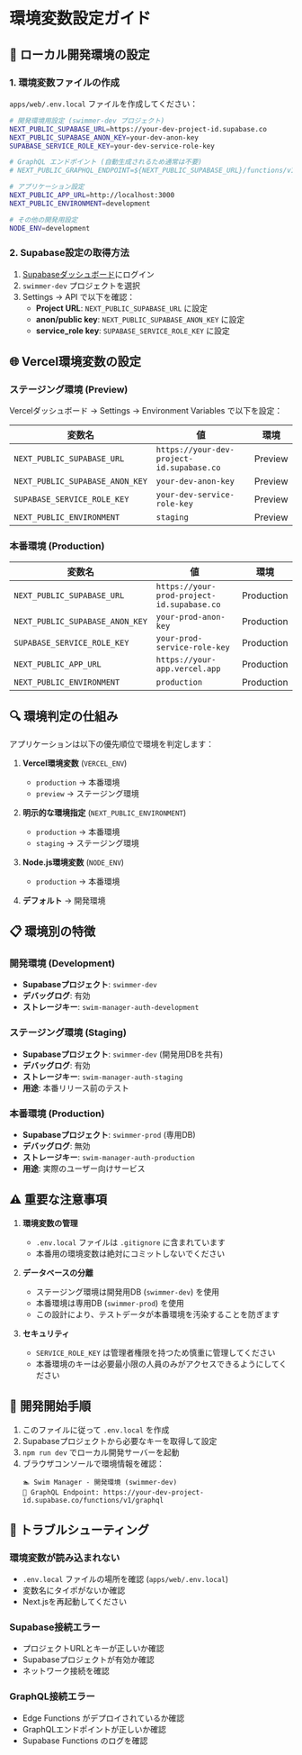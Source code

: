 # 環境変数設定ガイド

## 🔧 ローカル開発環境の設定

### 1. 環境変数ファイルの作成

`apps/web/.env.local` ファイルを作成してください：

```bash
# 開発環境用設定 (swimmer-dev プロジェクト)
NEXT_PUBLIC_SUPABASE_URL=https://your-dev-project-id.supabase.co
NEXT_PUBLIC_SUPABASE_ANON_KEY=your-dev-anon-key
SUPABASE_SERVICE_ROLE_KEY=your-dev-service-role-key

# GraphQL エンドポイント (自動生成されるため通常は不要)
# NEXT_PUBLIC_GRAPHQL_ENDPOINT=${NEXT_PUBLIC_SUPABASE_URL}/functions/v1/graphql

# アプリケーション設定
NEXT_PUBLIC_APP_URL=http://localhost:3000
NEXT_PUBLIC_ENVIRONMENT=development

# その他の開発用設定
NODE_ENV=development
```

### 2. Supabase設定の取得方法

1. [Supabaseダッシュボード](https://supabase.com/dashboard)にログイン
2. `swimmer-dev` プロジェクトを選択
3. Settings → API で以下を確認：
   - **Project URL**: `NEXT_PUBLIC_SUPABASE_URL` に設定
   - **anon/public key**: `NEXT_PUBLIC_SUPABASE_ANON_KEY` に設定
   - **service_role key**: `SUPABASE_SERVICE_ROLE_KEY` に設定

## 🌐 Vercel環境変数の設定

### ステージング環境 (Preview)

Vercelダッシュボード → Settings → Environment Variables で以下を設定：

| 変数名 | 値 | 環境 |
|--------|----|----- |
| `NEXT_PUBLIC_SUPABASE_URL` | `https://your-dev-project-id.supabase.co` | Preview |
| `NEXT_PUBLIC_SUPABASE_ANON_KEY` | `your-dev-anon-key` | Preview |
| `SUPABASE_SERVICE_ROLE_KEY` | `your-dev-service-role-key` | Preview |
| `NEXT_PUBLIC_ENVIRONMENT` | `staging` | Preview |

### 本番環境 (Production)

| 変数名 | 値 | 環境 |
|--------|----|----- |
| `NEXT_PUBLIC_SUPABASE_URL` | `https://your-prod-project-id.supabase.co` | Production |
| `NEXT_PUBLIC_SUPABASE_ANON_KEY` | `your-prod-anon-key` | Production |
| `SUPABASE_SERVICE_ROLE_KEY` | `your-prod-service-role-key` | Production |
| `NEXT_PUBLIC_APP_URL` | `https://your-app.vercel.app` | Production |
| `NEXT_PUBLIC_ENVIRONMENT` | `production` | Production |

## 🔍 環境判定の仕組み

アプリケーションは以下の優先順位で環境を判定します：

1. **Vercel環境変数** (`VERCEL_ENV`)
   - `production` → 本番環境
   - `preview` → ステージング環境

2. **明示的な環境指定** (`NEXT_PUBLIC_ENVIRONMENT`)
   - `production` → 本番環境
   - `staging` → ステージング環境

3. **Node.js環境変数** (`NODE_ENV`)
   - `production` → 本番環境

4. **デフォルト** → 開発環境

## 📋 環境別の特徴

### 開発環境 (Development)
- **Supabaseプロジェクト**: `swimmer-dev`
- **デバッグログ**: 有効
- **ストレージキー**: `swim-manager-auth-development`

### ステージング環境 (Staging)
- **Supabaseプロジェクト**: `swimmer-dev` (開発用DBを共有)
- **デバッグログ**: 有効
- **ストレージキー**: `swim-manager-auth-staging`
- **用途**: 本番リリース前のテスト

### 本番環境 (Production)
- **Supabaseプロジェクト**: `swimmer-prod` (専用DB)
- **デバッグログ**: 無効
- **ストレージキー**: `swim-manager-auth-production`
- **用途**: 実際のユーザー向けサービス

## ⚠️ 重要な注意事項

1. **環境変数の管理**
   - `.env.local` ファイルは `.gitignore` に含まれています
   - 本番用の環境変数は絶対にコミットしないでください

2. **データベースの分離**
   - ステージング環境は開発用DB (`swimmer-dev`) を使用
   - 本番環境は専用DB (`swimmer-prod`) を使用
   - この設計により、テストデータが本番環境を汚染することを防ぎます

3. **セキュリティ**
   - `SERVICE_ROLE_KEY` は管理者権限を持つため慎重に管理してください
   - 本番環境のキーは必要最小限の人員のみがアクセスできるようにしてください

## 🚀 開発開始手順

1. このファイルに従って `.env.local` を作成
2. Supabaseプロジェクトから必要なキーを取得して設定
3. `npm run dev` でローカル開発サーバーを起動
4. ブラウザコンソールで環境情報を確認：
   ```
   🏊 Swim Manager - 開発環境 (swimmer-dev)
   🚀 GraphQL Endpoint: https://your-dev-project-id.supabase.co/functions/v1/graphql
   ```

## 🔧 トラブルシューティング

### 環境変数が読み込まれない
- `.env.local` ファイルの場所を確認 (`apps/web/.env.local`)
- 変数名にタイポがないか確認
- Next.jsを再起動してください

### Supabase接続エラー
- プロジェクトURLとキーが正しいか確認
- Supabaseプロジェクトが有効か確認
- ネットワーク接続を確認

### GraphQL接続エラー
- Edge Functions がデプロイされているか確認
- GraphQLエンドポイントが正しいか確認
- Supabase Functions のログを確認
